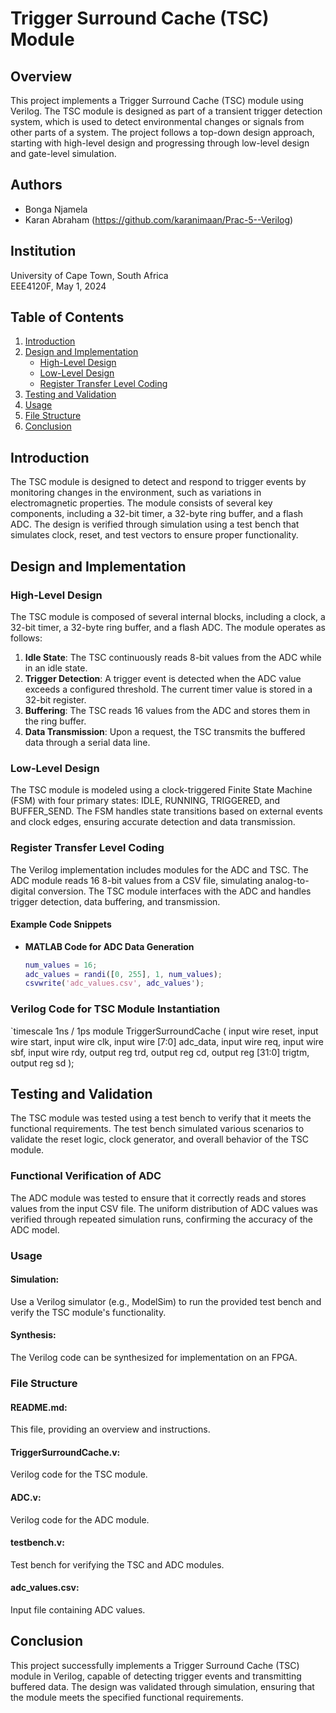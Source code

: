# Trigger Surround Cache (TSC) Module

## Overview
This project implements a Trigger Surround Cache (TSC) module using Verilog. The TSC module is designed as part of a transient trigger detection system, which is used to detect environmental changes or signals from other parts of a system. The project follows a top-down design approach, starting with high-level design and progressing through low-level design and gate-level simulation.

## Authors
- Bonga Njamela
- Karan Abraham (https://github.com/karanimaan/Prac-5--Verilog)

## Institution
University of Cape Town, South Africa  
EEE4120F, May 1, 2024

## Table of Contents
1. [Introduction](#introduction)
2. [Design and Implementation](#design-and-implementation)
    - [High-Level Design](#high-level-design)
    - [Low-Level Design](#low-level-design)
    - [Register Transfer Level Coding](#register-transfer-level-coding)
3. [Testing and Validation](#testing-and-validation)
4. [Usage](#usage)
5. [File Structure](#file-structure)
6. [Conclusion](#conclusion)

## Introduction
The TSC module is designed to detect and respond to trigger events by monitoring changes in the environment, such as variations in electromagnetic properties. The module consists of several key components, including a 32-bit timer, a 32-byte ring buffer, and a flash ADC. The design is verified through simulation using a test bench that simulates clock, reset, and test vectors to ensure proper functionality.

## Design and Implementation

### High-Level Design
The TSC module is composed of several internal blocks, including a clock, a 32-bit timer, a 32-byte ring buffer, and a flash ADC. The module operates as follows:
1. **Idle State**: The TSC continuously reads 8-bit values from the ADC while in an idle state.
2. **Trigger Detection**: A trigger event is detected when the ADC value exceeds a configured threshold. The current timer value is stored in a 32-bit register.
3. **Buffering**: The TSC reads 16 values from the ADC and stores them in the ring buffer.
4. **Data Transmission**: Upon a request, the TSC transmits the buffered data through a serial data line.

### Low-Level Design
The TSC module is modeled using a clock-triggered Finite State Machine (FSM) with four primary states: IDLE, RUNNING, TRIGGERED, and BUFFER_SEND. The FSM handles state transitions based on external events and clock edges, ensuring accurate detection and data transmission.

### Register Transfer Level Coding
The Verilog implementation includes modules for the ADC and TSC. The ADC module reads 16 8-bit values from a CSV file, simulating analog-to-digital conversion. The TSC module interfaces with the ADC and handles trigger detection, data buffering, and transmission.

#### Example Code Snippets
- **MATLAB Code for ADC Data Generation**
  ```matlab
  num_values = 16;
  adc_values = randi([0, 255], 1, num_values);
  csvwrite('adc_values.csv', adc_values');

### Verilog Code for TSC Module Instantiation

`timescale 1ns / 1ps
module TriggerSurroundCache (
    input wire reset,
    input wire start,
    input wire clk,
    input wire [7:0] adc_data,
    input wire req,
    input wire sbf,
    input wire rdy,
    output reg trd,
    output reg cd,
    output reg [31:0] trigtm,
    output reg sd
);

## Testing and Validation

The TSC module was tested using a test bench to verify that it meets the functional requirements. The test bench simulated various scenarios to validate the reset logic, clock generator, and overall behavior of the TSC module.

### Functional Verification of ADC
The ADC module was tested to ensure that it correctly reads and stores values from the input CSV file. The uniform distribution of ADC values was verified through repeated simulation runs, confirming the accuracy of the ADC model.

### Usage

#### Simulation: 
Use a Verilog simulator (e.g., ModelSim) to run the provided test bench and verify the TSC module's functionality.

#### Synthesis: 
The Verilog code can be synthesized for implementation on an FPGA.

### File Structure

#### README.md: 
This file, providing an overview and instructions.

#### TriggerSurroundCache.v: 
Verilog code for the TSC module.

#### ADC.v: 
Verilog code for the ADC module.

#### testbench.v: 
Test bench for verifying the TSC and ADC modules.

#### adc_values.csv: 
Input file containing ADC values.

## Conclusion
This project successfully implements a Trigger Surround Cache (TSC) module in Verilog, capable of detecting trigger events and transmitting buffered data. The design was validated through simulation, ensuring that the module meets the specified functional requirements.
